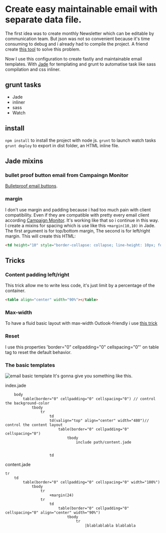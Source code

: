 # Create easy maintainable email with separate data file.
The first idea was to create monthly Newsletter which can be editable by communication team. But json was not so convenient because it's time consuming to debug and i already had to compile the project. A friend create [this tool](https://github.com/kigiri/newsletter) to solve this problem.

Now I use this configuration to create fastly and maintainable email templates. With [Jade](http://jade-lang.com/) for templating and grunt to automatise task like sass compilation and css inliner.

## grunt tasks
- Jade
- inliner
- sass
- Watch

## install
`npm install` to install the project with node js.
`grunt` to launch watch tasks
`grunt deploy` to export in dist folder, an HTML inline file.  

## Jade mixins
### bullet proof button email from Campaingn Monitor
[Bulletproof email buttons](https://buttons.cm/).

### margin
I don't use margin and padding because i had too much pain with client compatibility. Even if they are compatible with pretty every email client according [Campaign Monitor](https://www.campaignmonitor.com/css/). It's working like that so i continue in this way.
I create a mixins for spacing which is use like this `+margin(10,10)` in Jade. The first argument is for top/bottom margin, The second is for left/right margin.
This will create this HTML:
```HTML
<td height="10" style="border-collapse: collapse; line-height: 10px; font-size: 40px; width: 10;" width="10">&nbsp;</td>
```

## Tricks
### Content padding left/right
This trick allow me to write less code, it's just limit by a percentage of the container.
```html
<table align="center" width="90%"></table>
````
### Max-width
To have a fluid basic layout with max-width Outlook-friendly i use [this trick](https://stackoverflow.com/questions/2426072/is-there-an-equivalent-of-css-max-width-that-works-in-html-emails)

### Reset
I use this properties 'border="0" cellpadding="0" cellspacing="0"' on table tag to reset the default behavior.

### The basic templates
![email basic template](email_basic_template.png)
It's gonna give you something like this.

index.jade
```
    body
        table(border="0" cellpadding="0" cellspacing="0") // control the background-color
            tbody
                tr
                    td
                    td(valign="top" align="center" width="480")// control the content layout
                        table(border="0" cellpadding="0" cellspacing="0")
                            tbody
                                include path/content.jade


                    td

```

content.jade
```
tr
    td
        table(border="0" cellpadding="0" cellspacing="0" width="100%")
            tbody
                tr
                    +margin(24)
                tr
                    td
                        table(border="0" cellpadding="0" cellspacing="0" align="center" width="90%")
                            tbody
                                tr
                                    |blablablabla blablabla

```
